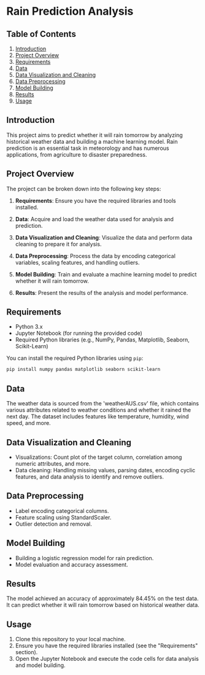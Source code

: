 # Rain Prediction Analysis

## Table of Contents
1. [Introduction](#introduction)
2. [Project Overview](#project-overview)
3. [Requirements](#requirements)
4. [Data](#data)
5. [Data Visualization and Cleaning](#data-visualization-and-cleaning)
6. [Data Preprocessing](#data-preprocessing)
7. [Model Building](#model-building)
8. [Results](#results)
9. [Usage](#usage)

## Introduction

This project aims to predict whether it will rain tomorrow by analyzing historical weather data and building a machine learning model. Rain prediction is an essential task in meteorology and has numerous applications, from agriculture to disaster preparedness.

## Project Overview

The project can be broken down into the following key steps:

1. **Requirements**: Ensure you have the required libraries and tools installed.

2. **Data**: Acquire and load the weather data used for analysis and prediction.

3. **Data Visualization and Cleaning**: Visualize the data and perform data cleaning to prepare it for analysis.

4. **Data Preprocessing**: Process the data by encoding categorical variables, scaling features, and handling outliers.

5. **Model Building**: Train and evaluate a machine learning model to predict whether it will rain tomorrow.

6. **Results**: Present the results of the analysis and model performance.

## Requirements

- Python 3.x
- Jupyter Notebook (for running the provided code)
- Required Python libraries (e.g., NumPy, Pandas, Matplotlib, Seaborn, Scikit-Learn)

You can install the required Python libraries using `pip`:

```bash
pip install numpy pandas matplotlib seaborn scikit-learn
```

## Data

The weather data is sourced from the 'weatherAUS.csv' file, which contains various attributes related to weather conditions and whether it rained the next day. The dataset includes features like temperature, humidity, wind speed, and more.

## Data Visualization and Cleaning

- Visualizations: Count plot of the target column, correlation among numeric attributes, and more.
- Data cleaning: Handling missing values, parsing dates, encoding cyclic features, and data analysis to identify and remove outliers.

## Data Preprocessing

- Label encoding categorical columns.
- Feature scaling using StandardScaler.
- Outlier detection and removal.

## Model Building

- Building a logistic regression model for rain prediction.
- Model evaluation and accuracy assessment.

## Results

The model achieved an accuracy of approximately 84.45% on the test data. It can predict whether it will rain tomorrow based on historical weather data.

## Usage

1. Clone this repository to your local machine.
2. Ensure you have the required libraries installed (see the "Requirements" section).
3. Open the Jupyter Notebook and execute the code cells for data analysis and model building.


